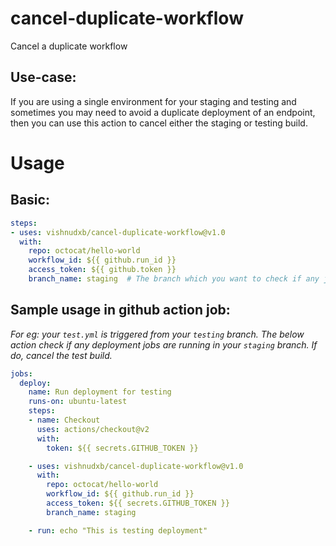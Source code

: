 # cancel-duplicate-workflow
Cancel a duplicate workflow

## Use-case:

If you are using a single environment for your staging and testing and sometimes you may need to avoid a duplicate deployment of an endpoint, then you can use this action to cancel either the staging or testing build. 

# Usage

## Basic:

```yaml
steps:
- uses: vishnudxb/cancel-duplicate-workflow@v1.0
  with:
    repo: octocat/hello-world
    workflow_id: ${{ github.run_id }}
    access_token: ${{ github.token }}
    branch_name: staging  # The branch which you want to check if any jobs are running!
```

## Sample usage in github action job:

*For eg: your `test.yml` is triggered from your `testing` branch. The below action check if any deployment jobs are running in your `staging` branch. If do, cancel the test build.*

```yaml
jobs:
  deploy:
    name: Run deployment for testing
    runs-on: ubuntu-latest
    steps:
    - name: Checkout
      uses: actions/checkout@v2
      with:
        token: ${{ secrets.GITHUB_TOKEN }}

    - uses: vishnudxb/cancel-duplicate-workflow@v1.0
      with:
        repo: octocat/hello-world
        workflow_id: ${{ github.run_id }}
        access_token: ${{ secrets.GITHUB_TOKEN }}
        branch_name: staging

    - run: echo "This is testing deployment"

```

